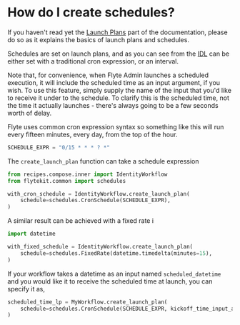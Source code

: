 # How do I create schedules?

If you haven't read yet the [Launch Plans](https://docs.lyft.net/eng/flytedocs/user/concepts/launchplans_schedules.html#launch-plans) part of the documentation, please do so as it explains the basics of launch plans and schedules.

Schedules are set on launch plans, and as you can see from the [IDL](https://github.com/lyft/flyteidl/blob/e9727afcedf8d4c30a1fc2eeac45593e426d9bb0/protos/flyteidl/admin/schedule.proto#L20) can be either set with a traditional cron expression, or an interval.

Note that, for convenience, when Flyte Admin launches a scheduled execution, it will include the scheduled time as an input argument, if you wish.  To use this feature, simply supply the name of the input that you'd like to receive it under to the schedule.  To clarify this is the scheduled time, not the time it actually launches - there's always going to be a few seconds worth of delay.

Flyte uses common cron expression syntax so something like this will run every fifteen minutes, every day, from the top of the hour.

```python
SCHEDULE_EXPR = "0/15 * * * ? *"
```

The `create_launch_plan` function can take a schedule expression

```python
from recipes.compose.inner import IdentityWorkflow
from flytekit.common import schedules

with_cron_schedule = IdentityWorkflow.create_launch_plan(
    schedule=schedules.CronSchedule(SCHEDULE_EXPR),
)
```

A similar result can be achieved with a fixed rate i

```python
import datetime

with_fixed_schedule = IdentityWorkflow.create_launch_plan(
    schedule=schedules.FixedRate(datetime.timedelta(minutes=15),
)
```

If your workflow takes a datetime as an input named `scheduled_datetime` and you would like it to receive the scheduled time at launch, you can specify it as,

```python
scheduled_time_lp = MyWorkflow.create_launch_plan(
    schedule=schedules.CronSchedule(SCHEDULE_EXPR, kickoff_time_input_arg='scheduled_datetime'),
)
```
